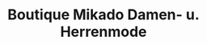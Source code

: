 ---
title: "Boutique Mikado Damen- u. Herrenmode"
url: /stein/boutique-mikado-damen-u-herrenmode/
shop: Kleidung
---